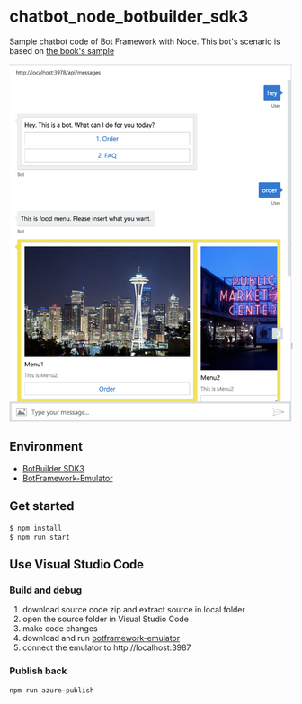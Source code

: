 # chatbot_node_botbuilder_sdk3

Sample chatbot code of Bot Framework with Node. This bot's scenario is based on [the book's sample](https://github.com/KoreaEva/Bot)

![screenshot](./node_sample.png)

## Environment

- [BotBuilder SDK3](https://github.com/Microsoft/BotBuilder-V3)
- [BotFramework-Emulator](https://github.com/Microsoft/BotFramework-Emulator/releases)

## Get started

```
$ npm install
$ npm run start
```

## Use Visual Studio Code

### Build and debug

1. download source code zip and extract source in local folder
2. open the source folder in Visual Studio Code
3. make code changes
4. download and run [botframework-emulator](https://emulator.botframework.com/)
5. connect the emulator to http://localhost:3987

### Publish back

```
npm run azure-publish
```
